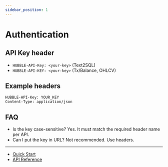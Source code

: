 ```yaml
---
sidebar_position: 1
---
```


# Authentication

## API Key header

- `HUBBLE-API-Key: <your-key>` (Text2SQL)
- `HUBBLE-API-KEY: <your-key>` (Tx/Balance, OHLCV)

## Example headers

```http
HUBBLE-API-Key: YOUR_KEY
Content-Type: application/json
```

## FAQ

- Is the key case-sensitive? Yes. It must match the required header name per API.
- Can I put the key in URL? Not recommended. Use headers.

---

- [Quick Start](./quick-start)
- [API Reference](/api/overview)
